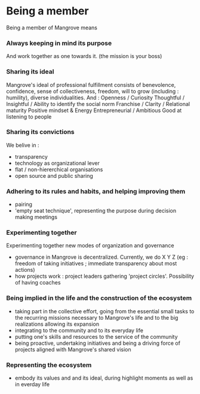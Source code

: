 # Being a member

Being a member of Mangrove means



### Always keeping in mind its purpose 

And work together as one towards it. (the mission is your boss)


### Sharing its ideal

Mangrove's ideal of professional fulfillment consists of benevolence, confidence, sense of collectiveness, freedom, will to grow (including : humility), diverse individualities. And :
    Openness / Curiosity
    Thoughtful / Insightful / Ability to identify the social norm
    Franchise / Clarity / Relational maturity
    Positive mindset & Energy
    Entrepreneurial / Ambitious
    Good at listening to people


### Sharing its convictions 
We belive in :
- transparency
- technology as organizational lever
- flat / non-hiererchical organisations
- open source and public sharing


### Adhering to its rules and habits, and helping improving them
- pairing
- 'empty seat technique', representing the purpose during decision making meetings

### Experimenting together
Experimenting together new modes of organization and governance
- governance in Mangrove is decentralized. Currently, we do X Y Z (eg : freedom of taking initiatives ; immediate transparency about most actions)
- how projects work : project leaders gathering 'project circles'. Possibility of having coaches


### Being implied in the life and the construction of the ecosystem
- taking part in the collective effort, going from the essential small tasks to the recurring missions necessary to Mangrove's life and to the big realizations allowing its expansion
- integrating to the community and to its everyday life
- putting one's skills and resources to the service of the community
- being proactive, undertaking initiatives and being a driving force of projects aligned with Mangrove's shared vision

### Representing the ecosystem
- embody its values and and its ideal, during highlight moments as well as in everday life




